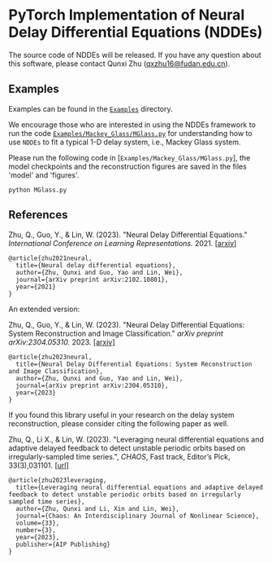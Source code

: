 # PyTorch Implementation of Neural Delay Differential Equations (NDDEs)
The source code of NDDEs will be released. If you have any question about this software, please contact Qunxi Zhu (qxzhu16@fudan.edu.cn).

## Examples
Examples can be found in the [`Examples`](./Examples) directory.

We encourage those who are interested in using the NDDEs framework to run the code [`Examples/Mackey_Glass/MGlass.py`](./Examples/Mackey_Glass/MGlass.py) for understanding how to use `NDDEs` to fit a typical 1-D delay system, i.e., Mackey Glass system.

Please run the following code in [`Examples/Mackey_Glass/MGlass.py`], the model checkpoints and the reconstruction figures are saved in the files  'model' and 'figures'.
```
python MGlass.py
```

## References


Zhu, Q., Guo, Y., & Lin, W. (2023). "Neural Delay Differential Equations." *International Conference on Learning Representations.* 2021. [[arxiv]](https://arxiv.org/abs/2102.10801)

```
@article{zhu2021neural,
  title={Neural delay differential equations},
  author={Zhu, Qunxi and Guo, Yao and Lin, Wei},
  journal={arXiv preprint arXiv:2102.10801},
  year={2021}
}
```
An extended version:

Zhu, Q., Guo, Y., & Lin, W. (2023). "Neural Delay Differential Equations: System Reconstruction and Image Classification." *arXiv preprint arXiv:2304.05310.* 2023. [[arxiv]](https://arxiv.org/abs/2304.05310)

```
@article{zhu2023neural,
  title={Neural Delay Differential Equations: System Reconstruction and Image Classification},
  author={Zhu, Qunxi and Guo, Yao and Lin, Wei},
  journal={arXiv preprint arXiv:2304.05310},
  year={2023}
}

```

If you found this library useful in your research on the delay system reconstruction, please consider citing the following paper as well.

Zhu, Q., Li X., & Lin, W. (2023). "Leveraging neural differential equations and adaptive delayed feedback to detect unstable periodic orbits based on irregularly-sampled time series.", *CHAOS*, Fast track, Editor’s Pick, 33(3),031101. [[url]](https://doi.org/10.1063/5.0143839)
```
@article{zhu2023leveraging,
  title={Leveraging neural differential equations and adaptive delayed feedback to detect unstable periodic orbits based on irregularly sampled time series},
  author={Zhu, Qunxi and Li, Xin and Lin, Wei},
  journal={Chaos: An Interdisciplinary Journal of Nonlinear Science},
  volume={33},
  number={3},
  year={2023},
  publisher={AIP Publishing}
}
```

